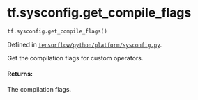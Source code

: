 <div itemscope itemtype="http://developers.google.com/ReferenceObject">
<meta itemprop="name" content="tf.sysconfig.get_compile_flags" />
<meta itemprop="path" content="Stable" />
</div>

# tf.sysconfig.get_compile_flags

``` python
tf.sysconfig.get_compile_flags()
```



Defined in [`tensorflow/python/platform/sysconfig.py`](/code/stable/tensorflow/python/platform/sysconfig.py).

Get the compilation flags for custom operators.

#### Returns:

The compilation flags.